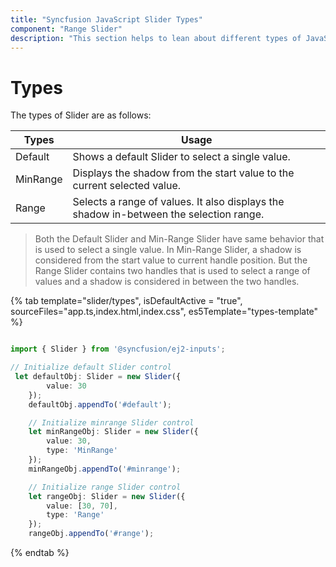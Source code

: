 ```yaml
---
title: "Syncfusion JavaScript Slider Types"
component: "Range Slider"
description: "This section helps to lean about different types of JavaScript sliders, such as default, min range and range."
---
```


# Types

The types of Slider are as follows:

| **Types** | **Usage** |
| --- | --- |
| Default | Shows a default Slider to select a single value. |
| MinRange | Displays the shadow from the start value to the current selected value. |
| Range | Selects a range of values. It also displays the shadow in-between the selection range. |

>Both the Default Slider and Min-Range Slider have same behavior that is used to select a single value.
In Min-Range Slider, a shadow is considered from the start value to current handle position. But the Range Slider
contains two handles that is used to select a range of values and a shadow is considered in between the two handles.

{% tab template="slider/types", isDefaultActive = "true", sourceFiles="app.ts,index.html,index.css", es5Template="types-template" %}

```typescript

import { Slider } from '@syncfusion/ej2-inputs';

// Initialize default Slider control
 let defaultObj: Slider = new Slider({
        value: 30
    });
    defaultObj.appendTo('#default');

    // Initialize minrange Slider control
    let minRangeObj: Slider = new Slider({
        value: 30,
        type: 'MinRange'
    });
    minRangeObj.appendTo('#minrange');

    // Initialize range Slider control
    let rangeObj: Slider = new Slider({
        value: [30, 70],
        type: 'Range'
    });
    rangeObj.appendTo('#range');

```

{% endtab %}